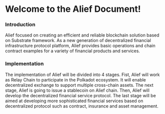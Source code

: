 # Welcome to the Alief Document!

### Introduction

Alief focused on creating an efficient and reliable blockchain solution based on Substrate framework. As a new generation of decentralized financial infrastructure protocol platform, Alief provides basic operations and chain contract examples for a variety of financial products and services.

### Implementation

The implementation of Alief will be divided into 4 stages. Fist, Alief will work as Relay Chain to participate in the Polkadot ecosystem. It will enable decentralized exchange to support multiple cross-chain assets. The next stage, Alief is going to issue a stablecoin on Alief chain. Then, Alief will develop the decentralized financial service protocol. The last stage will be aimed at developing more sophisticated financial services based on decentralized protocol such as contract, insurance and asset management. 